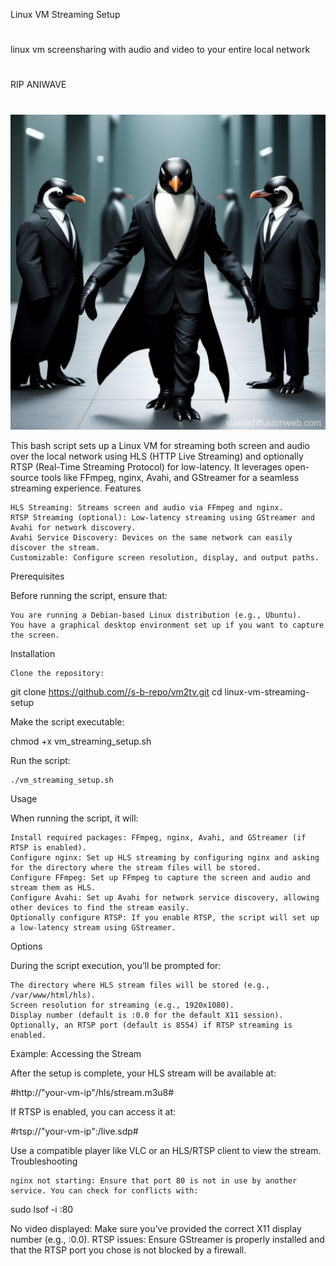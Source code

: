 Linux VM Streaming Setup
#
linux vm screensharing with audio and video to your entire local network
#


RIP ANIWAVE
#
![Alt text](https://github.com/s-b-repo/vm2tv/blob/main/782c0e2e-a3de-4334-988f-b6c4597a1ff6.jpg)


This bash script sets up a Linux VM for streaming both screen and audio over the local network using HLS (HTTP Live Streaming) and optionally RTSP (Real-Time Streaming Protocol) for low-latency. It leverages open-source tools like FFmpeg, nginx, Avahi, and GStreamer for a seamless streaming experience.
Features

    HLS Streaming: Streams screen and audio via FFmpeg and nginx.
    RTSP Streaming (optional): Low-latency streaming using GStreamer and Avahi for network discovery.
    Avahi Service Discovery: Devices on the same network can easily discover the stream.
    Customizable: Configure screen resolution, display, and output paths.

Prerequisites

Before running the script, ensure that:

    You are running a Debian-based Linux distribution (e.g., Ubuntu).
    You have a graphical desktop environment set up if you want to capture the screen.

Installation

    Clone the repository:


git clone https://github.com//s-b-repo/vm2tv.git
cd linux-vm-streaming-setup

Make the script executable:


chmod +x vm_streaming_setup.sh

Run the script:



    ./vm_streaming_setup.sh

Usage

When running the script, it will:

    Install required packages: FFmpeg, nginx, Avahi, and GStreamer (if RTSP is enabled).
    Configure nginx: Set up HLS streaming by configuring nginx and asking for the directory where the stream files will be stored.
    Configure FFmpeg: Set up FFmpeg to capture the screen and audio and stream them as HLS.
    Configure Avahi: Set up Avahi for network service discovery, allowing other devices to find the stream easily.
    Optionally configure RTSP: If you enable RTSP, the script will set up a low-latency stream using GStreamer.

Options

During the script execution, you’ll be prompted for:

    The directory where HLS stream files will be stored (e.g., /var/www/html/hls).
    Screen resolution for streaming (e.g., 1920x1080).
    Display number (default is :0.0 for the default X11 session).
    Optionally, an RTSP port (default is 8554) if RTSP streaming is enabled.

Example: Accessing the Stream

After the setup is complete, your HLS stream will be available at:

#http://"your-vm-ip"/hls/stream.m3u8#

If RTSP is enabled, you can access it at:


#rtsp://"your-vm-ip":<rtsp-port>/live.sdp#

Use a compatible player like VLC or an HLS/RTSP client to view the stream.
Troubleshooting

    nginx not starting: Ensure that port 80 is not in use by another service. You can check for conflicts with:

 

sudo lsof -i :80

No video displayed: Make sure you’ve provided the correct X11 display number (e.g., :0.0).
RTSP issues: Ensure GStreamer is properly installed and that the RTSP port you chose is not blocked by a firewall.
